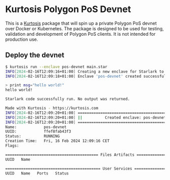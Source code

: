 # Kurtosis Polygon PoS Devnet

This is a [Kurtosis](https://github.com/kurtosis-tech/kurtosis) package that will spin up a private Polygon PoS devnet over Docker or Kubernetes. The package is designed to be used for testing, validation and development of Polygon PoS clients. It is not intended for production use.

## Deploy the devnet

```bash
$ kurtosis run --enclave pos-devnet main.star
INFO[2024-02-16T12:09:16+01:00] Creating a new enclave for Starlark to run inside...
INFO[2024-02-16T12:09:18+01:00] Enclave 'pos-devnet' created successfully

> print msg="hello world!"
hello world!

Starlark code successfully run. No output was returned.

Made with Kurtosis - https://kurtosis.com
INFO[2024-02-16T12:09:20+01:00] ===================================================
INFO[2024-02-16T12:09:20+01:00] ||          Created enclave: pos-devnet          ||
INFO[2024-02-16T12:09:20+01:00] ===================================================
Name:            pos-devnet
UUID:            ffef8fab43f3
Status:          RUNNING
Creation Time:   Fri, 16 Feb 2024 12:09:16 CET
Flags:

========================================= Files Artifacts =========================================
UUID   Name

========================================== User Services ==========================================
UUID   Name   Ports   Status
```
